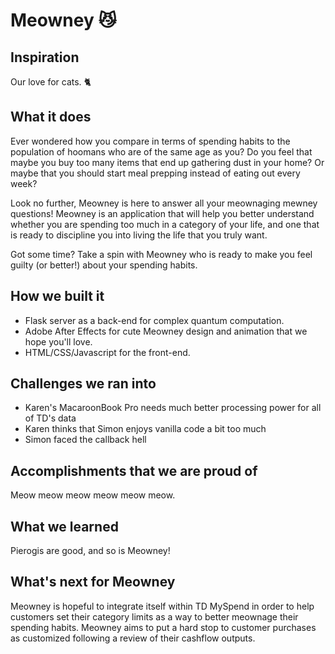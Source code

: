 # Meowney 😼

## Inspiration

Our love for cats. 🐈

## What it does

Ever wondered how you compare in terms of spending habits to the population of hoomans who are of the same age as you? Do you feel that maybe you buy too many items that end up gathering dust in your home? Or maybe that you should start meal prepping instead of eating out every week?

Look no further, Meowney is here to answer all your meownaging mewney questions! Meowney is an application that will help you better understand whether you are spending too much in a category of your life, and one that is ready to discipline you into living the life that you truly want.

Got some time? Take a spin with Meowney who is ready to make you feel guilty (or better!) about your spending habits. 

## How we built it

- Flask server as a back-end for complex quantum computation.
- Adobe After Effects for cute Meowney design and animation that we hope you'll love.
- HTML/CSS/Javascript for the front-end.

## Challenges we ran into

- Karen's MacaroonBook Pro needs much better processing power for all of TD's data
- Karen thinks that Simon enjoys vanilla code a bit too much
- Simon faced the callback hell

## Accomplishments that we are proud of
Meow meow meow meow meow meow.

## What we learned
Pierogis are good, and so is Meowney!

## What's next for Meowney
Meowney is hopeful to integrate itself within TD MySpend in order to help customers set their category limits as a way to better meownage their spending habits. Meowney aims to put a hard stop to customer purchases as customized following a review of their cashflow outputs.